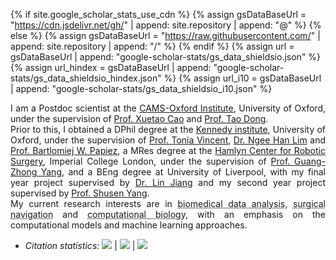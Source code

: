 {% if site.google_scholar_stats_use_cdn %}
{% assign gsDataBaseUrl = "https://cdn.jsdelivr.net/gh/" | append: site.repository | append: "@" %}
{% else %}
{% assign gsDataBaseUrl = "https://raw.githubusercontent.com/" | append: site.repository | append: "/" %}
{% endif %}
{% assign url = gsDataBaseUrl | append: "google-scholar-stats/gs_data_shieldsio.json" %}
{% assign url_hindex = gsDataBaseUrl | append: "google-scholar-stats/gs_data_shieldsio_hindex.json" %}
{% assign url_i10 = gsDataBaseUrl | append: "google-scholar-stats/gs_data_shieldsio_i10.json" %}

<p style="text-align:justify">
<i class="fas fa-quote-left fa-2x fa-pull-left fa-border" aria-hidden="true"></i>
I am a Postdoc scientist at the <a href='https://www.camsoxford.ox.ac.uk'>CAMS-Oxford Institute</a>, University of Oxford, under the supervision of <a href='https://www.camsoxford.ox.ac.uk/Team/xuetao-cao'>Prof. Xuetao Cao</a> and <a href='https://www.camsoxford.ox.ac.uk/Team/tao-dong'>Prof. Tao Dong</a>. 
<br>
Prior to this, I obtained a DPhil degree at the <a href='https://www.kennedy.ox.ac.uk'>Kennedy institute</a>, University of Oxford, under the supervision of <a href='https://www.kennedy.ox.ac.uk/team/tonia-vincent'>Prof. Tonia Vincent</a>, <a href='https://scholar.google.co.uk/citations?user=jMFx-usAAAAJ'>Dr. Ngee Han Lim</a> and <a href='https://www.bdi.ox.ac.uk/Team/bartek-papiez'>Prof. Bartlomiej W. Papiez</a>, 
a MRes degree at the <a href='https://www.imperial.ac.uk/hamlyn-centre'>Hamlyn Center for Robotic Surgery</a>, Imperial College London, under the supervision of <a href='https://imr.sjtu.edu.cn/en/ab_lead/210.html'>Prof. Guang-Zhong Yang</a>, 
and a BEng degree at University of Liverpool, with my final year project supervised by <a href='https://www.liverpool.ac.uk/electrical-engineering-and-electronics/staff/lin-jiang/'>Dr. Lin Jiang</a> and my second year project supervised by <a href='https://gr.xjtu.edu.cn/web/shusenyang'>Prof. Shusen Yang</a>.
<br>
My current research interests are in <abbr title="Biomed_Analy">biomedical data analysis</abbr>, <abbr title="Surg_Navig">surgical navigation</abbr> and <abbr title="Comput_Bio">computational biology</abbr>, with an emphasis on the computational models and machine learning approaches. 
<i class="fas fa-quote-right fa-2x fa-pull-right fa-border" aria-hidden="true"></i>
</p>

- <i>Citation statistics:</i>
<a href='https://scholar.google.com/citations?user=2bNsYR0AAAAJ'><img src="https://img.shields.io/endpoint?url={{ url | url_encode }}&logo=Google%20Scholar&labelColor=f6f6f6&color=9cf&style=flat&label=citations"></a>
\|
<a href='https://scholar.google.com/citations?user=2bNsYR0AAAAJ'><img src="https://img.shields.io/endpoint?url={{ url_hindex | url_encode }}&logo=Google%20Scholar&labelColor=f6f6f6&color=9cf&style=flat&label=h-index"></a>
\|
<a href='https://scholar.google.com/citations?user=2bNsYR0AAAAJ'><img src="https://img.shields.io/endpoint?url={{ url_i10 | url_encode }}&logo=Google%20Scholar&labelColor=f6f6f6&color=9cf&style=flat&label=i10-index"></a>

